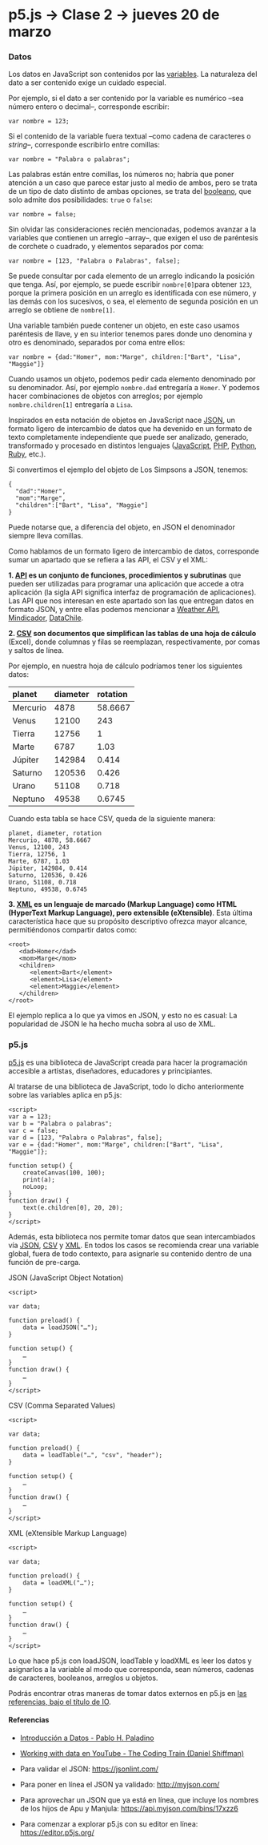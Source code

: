 # p5.js → Clase 2 → jueves 20 de marzo

### Datos

Los datos en JavaScript son contenidos por las [variables](https://es.wikipedia.org/wiki/Variable_(programaci%C3%B3n)). La naturaleza del dato a ser contenido exige un cuidado especial.

Por ejemplo, si el dato a ser contenido por la variable es numérico –sea número entero o decimal–, corresponde escribir:

```var nombre = 123;```

Si el contenido de la variable fuera textual –como cadena de caracteres o *string*–, corresponde escribirlo entre comillas:

```var nombre = "Palabra o palabras";```

Las palabras están entre comillas, los números no; habría que poner atención a un caso que parece estar justo al medio de ambos, pero se trata de un tipo de dato distinto de ambas opciones, se trata del [booleano](https://es.wikipedia.org/wiki/Tipo_de_dato_l%C3%B3gico), que solo admite dos posibilidades: `true` o `false`: 

```var nombre = false;```

Sin olvidar las consideraciones recién mencionadas, podemos avanzar a la variables que contienen un arreglo –array–, que exigen el uso de paréntesis de corchete o cuadrado, y elementos separados por coma: 

```var nombre = [123, "Palabra o Palabras", false];```

Se puede consultar por cada elemento de un arreglo indicando la posición que tenga. Así, por ejemplo, se puede escribir `nombre[0]`para obtener `123`, porque la primera posición en un arreglo es identificada con ese número, y las demás con los sucesivos, o sea, el elemento de segunda posición en un arreglo se obtiene de `nombre[1]`.

Una variable también puede contener un objeto, en este caso usamos paréntesis de llave, y en su interior tenemos pares donde uno denomina y otro es denominado, separados por coma entre ellos:

```var nombre = {dad:"Homer", mom:"Marge", children:["Bart", "Lisa", "Maggie"]}```

Cuando usamos un objeto, podemos pedir cada elemento denominado por su denominador. Así, por ejemplo `nombre.dad` entregaría a `Homer`. Y podemos hacer combinaciones de objetos con arreglos; por ejemplo `nombre.children[1]` entregaría a `Lisa`.

Inspirados en esta notación de objetos en JavaScript nace [JSON](http://json.org/json-es.html), un formato ligero de intercambio de datos que ha devenido en un formato de texto completamente independiente que puede ser analizado, generado, transformado y procesado en distintos lenguajes ([JavaScript](https://developer.mozilla.org/es/docs/Learn/JavaScript/Objects/JSON), [PHP](http://php.net/manual/es/book.json.php), [Python](https://docs.python.org/2/library/json.html), [Ruby](http://ruby-doc.org/stdlib-2.0.0/libdoc/json/rdoc/JSON.html), etc.).

Si convertimos el ejemplo del objeto de Los Simpsons a JSON, tenemos:

```
{
  "dad":"Homer", 
  "mom":"Marge", 
  "children":["Bart", "Lisa", "Maggie"]
}
```

Puede notarse que, a diferencia del objeto, en JSON el denominador siempre lleva comillas.

Como hablamos de un formato ligero de intercambio de datos, corresponde sumar un apartado que se refiera a las API, el CSV y el XML:

**1. [API](https://es.wikipedia.org/wiki/Interfaz_de_programaci%C3%B3n_de_aplicaciones) es un conjunto de funciones, procedimientos y subrutinas** que pueden ser utilizadas para programar una aplicación que accede a otra aplicación (la sigla API significa interfaz de programación de aplicaciones). Las API que nos interesan en este apartado son las que entregan datos en formato JSON, y entre ellas podemos mencionar a [Weather API](https://openweathermap.org/api), [Mindicador](https://mindicador.cl/), [DataChile](https://es.datachile.io/about/api).

**2. [CSV](https://es.wikipedia.org/wiki/Valores_separados_por_comas) son documentos que simplifican las tablas de una hoja de cálculo** (Excel), donde columnas y filas se reemplazan, respectivamente, por comas y saltos de línea.

Por ejemplo, en nuestra hoja de cálculo podríamos tener los siguientes datos:  


| planet        | diameter      | rotation  |
|:------------- |:------------- |:--------- |
| Mercurio      | 4878          | 58.6667   |
| Venus         | 12100         | 243       |
| Tierra        | 12756         | 1         |
| Marte         | 6787          | 1.03      |
| Júpiter       | 142984        | 0.414     |
| Saturno       | 120536        | 0.426     |
| Urano         | 51108         | 0.718     |
| Neptuno       | 49538         | 0.6745    |

Cuando esta tabla se hace CSV, queda de la siguiente manera:   

```
planet, diameter, rotation
Mercurio, 4878, 58.6667
Venus, 12100, 243
Tierra, 12756, 1
Marte, 6787, 1.03
Júpiter, 142984, 0.414
Saturno, 120536, 0.426
Urano, 51108, 0.718
Neptuno, 49538, 0.6745
```

**3. [XML](https://es.wikipedia.org/wiki/Extensible_Markup_Language) es un lenguaje de marcado (Markup Language) como HTML (HyperText Markup Language), pero extensible (eXtensible)**. Esta última característica hace que su propósito descriptivo ofrezca mayor alcance, permitiéndonos compartir datos como:

```
<root>
   <dad>Homer</dad>
   <mom>Marge</mom>
   <children>
      <element>Bart</element>
      <element>Lisa</element>
      <element>Maggie</element>
   </children>
</root>

```

El ejemplo replica a lo que ya vimos en JSON, y esto no es casual: La popularidad de JSON le ha hecho mucha sobra al uso de XML.

### p5.js 

[p5.js](https://p5js.org/es/get-started/) es una biblioteca de JavaScript creada para hacer la programación accesible a artistas, diseñadores, educadores y principiantes. 

Al tratarse de una biblioteca de JavaScript, todo lo dicho anteriormente sobre las variables aplica en p5.js:

```
<script>
var a = 123;
var b = "Palabra o palabras";
var c = false;
var d = [123, "Palabra o Palabras", false];
var e = {dad:"Homer", mom:"Marge", children:["Bart", "Lisa", "Maggie"]};

function setup() {
	createCanvas(100, 100);
	print(a);
	noLoop;
}
function draw() {
	text(e.children[0], 20, 20);
}
</script>
```

Además, esta biblioteca nos permite tomar datos que sean intercambiados vía [JSON](https://p5js.org/reference/#/p5/loadJSON), [CSV](https://p5js.org/reference/#/p5/loadTable) y [XML](https://p5js.org/reference/#/p5/loadXML). En todos los casos se recomienda crear una variable global, fuera de todo contexto, para asignarle su contenido dentro de una función de pre-carga. 

JSON (JavaScript Object Notation)

```
<script>

var data;

function preload() {
	data = loadJSON("…");
}

function setup() {
	… 
}
function draw() {
	…
}
</script>
```

CSV (Comma Separated Values)

```
<script>

var data;

function preload() {
	data = loadTable("…", "csv", "header");
}

function setup() {
	… 
}
function draw() {
	…
}
</script>
```

XML (eXtensible Markup Language)

```
<script>

var data;

function preload() {
	data = loadXML("…");
}

function setup() {
	… 
}
function draw() {
	…
}
</script>
```

Lo que hace p5.js con loadJSON, loadTable y loadXML es leer los datos y asignarlos a la variable al modo que corresponda, sean números, cadenas de caracteres, booleanos, arreglos u objetos.

Podrás encontrar otras maneras de tomar datos externos en p5.js en [las referencias, bajo el título de IO](https://p5js.org/reference/#group-IO).

#### Referencias

- [Introducción a Datos - Pablo H. Paladino](https://visualizacionuc.github.io/introduccion-datos/)

- [Working with data en YouTube - The Coding Train (Daniel Shiffman)](https://www.youtube.com/playlist?list=PLRqwX-V7Uu6a-SQiI4RtIwuOrLJGnel0r)

- Para validar el JSON: https://jsonlint.com/

- Para poner en línea el JSON ya validado: http://myjson.com/

- Para aprovechar un JSON que ya está en línea, que incluye los nombres de los hijos de Apu y Manjula: https://api.myjson.com/bins/17xzz6

- Para comenzar a explorar p5.js con su editor en línea: https://editor.p5js.org/
